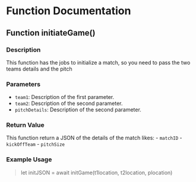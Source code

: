 # Function Documentation

## Function initiateGame()

### Description

This function has the jobs to initialize a match, so you need to pass the two teams details and the pitch

### Parameters

- `team1`: Description of the first parameter.
- `team2`: Description of the second parameter.
- `pitchDetails`: Description of the second parameter.

### Return Value

This function return a JSON of the details of the match likes:
    - `matchID`
    - `kickOffTeam`
    - `pitchSize`

### Example Usage

> let initJSON = await initGame(t1location, t2location, plocation)
